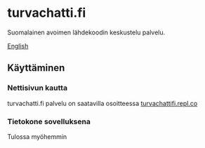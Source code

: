 # turvachatti.fi
Suomalainen avoimen lähdekoodin keskustelu palvelu.

[English](README-EN.md)
## Käyttäminen
### Nettisivun kautta
turvachatti.fi palvelu on saatavilla osoitteessa [turvachattifi.repl.co](http://turvachattifi.repl.co)
### Tietokone sovelluksena
Tulossa myöhemmin
